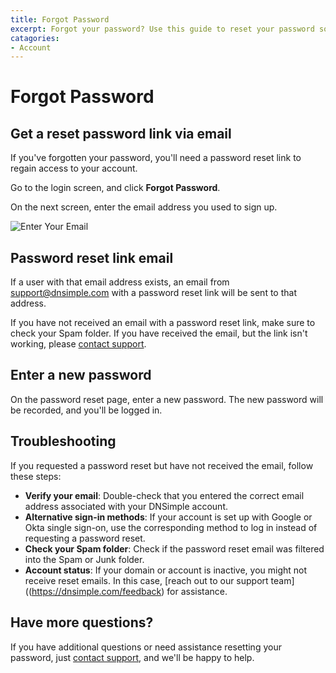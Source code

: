 ```yaml
---
title: Forgot Password
excerpt: Forgot your password? Use this guide to reset your password so you can log in.
catagories:
- Account
---
```


# Forgot Password

## Get a reset password link via email

If you've forgotten your password, you'll need a password reset link to regain access to your account. 

Go to the login screen, and click **Forgot Password**.

<!--- needs screenshot -->

On the next screen, enter the email address you used to sign up.

![Enter Your Email](/files/reset-password-email.png)

## Password reset link email

If a user with that email address exists, an email from support@dnsimple.com with a password reset link will be sent to that address.

If you have not received an email with a password reset link, make sure to check your Spam folder. If you have received the email, but the link isn't working, please [contact support](https://dnsimple.com/feedback).

## Enter a new password

On the password reset page, enter a new password. The new password will be recorded, and you'll be logged in.

## Troubleshooting

If you requested a password reset but have not received the email, follow these steps:

- **Verify your email**: Double-check that you entered the correct email address associated with your DNSimple account.
- **Alternative sign-in methods**: If your account is set up with Google or Okta single sign-on, use the corresponding method to log in instead of requesting a password reset.
- **Check your Spam folder**: Check if the password reset email was filtered into the Spam or Junk folder.
- **Account status**: If your domain or account is inactive, you might not receive reset emails. In this case, [reach out to our support team]((https://dnsimple.com/feedback) for assistance.

## Have more questions?

If you have additional questions or need assistance resetting your password, just [contact support](https://dnsimple.com/feedback), and we'll be happy to help. 
